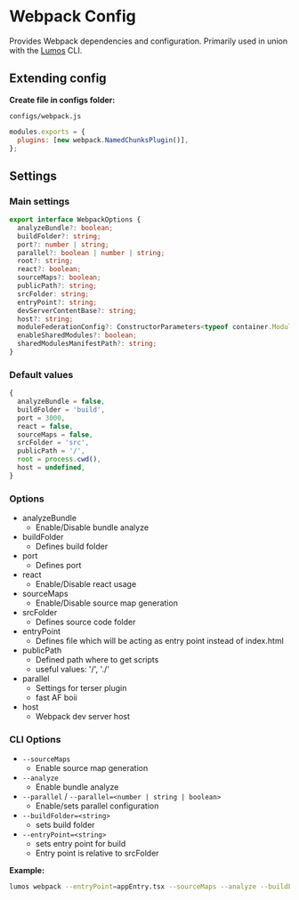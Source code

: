 # Webpack Config

Provides Webpack dependencies and configuration. Primarily used in union with the
[Lumos](https://www.npmjs.com/package/@oriflame/lumos) CLI.

## Extending config

**Create file in configs folder:**


`configs/webpack.js`

```js
modules.exports = {
  plugins: [new webpack.NamedChunksPlugin()],
};
```

## Settings

### Main settings

```ts
export interface WebpackOptions {
  analyzeBundle?: boolean;
  buildFolder?: string;
  port?: number | string;
  parallel?: boolean | number | string;
  root?: string;
  react?: boolean;
  sourceMaps?: boolean;
  publicPath?: string;
  srcFolder: string;
  entryPoint?: string;
  devServerContentBase?: string;
  host?: string;
  moduleFederationConfig?: ConstructorParameters<typeof container.ModuleFederationPlugin>[0];
  enableSharedModules?: boolean;
  sharedModulesManifestPath?: string;
}
```

### Default values

```ts
{
  analyzeBundle = false,
  buildFolder = 'build',
  port = 3000,
  react = false,
  sourceMaps = false,
  srcFolder = 'src',
  publicPath = '/',
  root = process.cwd(),
  host = undefined,
}
```

### Options

- analyzeBundle
  - Enable/Disable bundle analyze
- buildFolder
  - Defines build folder
- port
  - Defines port
- react
  - Enable/Disable react usage
- sourceMaps
  - Enable/Disable source map generation
- srcFolder
  - Defines source code folder
- entryPoint
  - Defines file which will be acting as entry point instead of index.html
- publicPath
  - Defined path where to get scripts
  - useful values: '/', './'
- parallel
  - Settings for terser plugin
  - fast AF boii
- host
  - Webpack dev server host

### CLI Options

- `--sourceMaps`
  - Enable source map generation
- `--analyze`
  - Enable bundle analyze
- `--parallel` / `--parallel=<number | string | boolean>`
  - Enable/sets parallel configuration
- `--buildFolder=<string>`
  - sets build folder
- `--entryPoint=<string>`
  - sets entry point for build
  - Entry point is relative to srcFolder

**Example:**

```bash
lumos webpack --entryPoint=appEntry.tsx --sourceMaps --analyze --buildFolder=build
```
